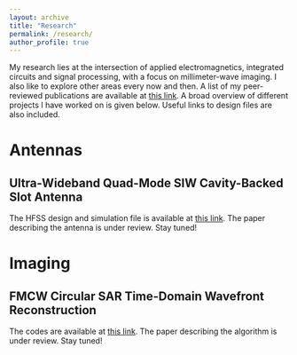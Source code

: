 ```yaml
---
layout: archive
title: "Research"
permalink: /research/
author_profile: true
---
```


My research lies at the intersection of applied electromagnetics, integrated circuits and signal processing, with a focus on millimeter-wave imaging. I also like to explore other areas every now and then. A list of my peer-reviewed publications are available at [this link](https://scholar.google.com/citations?user=TtDtCaoAAAAJ&hl=enLinks). A broad overview of different projects I have worked on is given below. Useful links to design files are also included. 

# Antennas

## Ultra-Wideband Quad-Mode SIW Cavity-Backed Slot Antenna

The HFSS design and simulation file is available at [this link](https://drive.google.com/file/d/1x7v6aiFFheCkK9Ou6Q4aF9X4KvR3HXGO/view?usp=sharing). The paper describing the antenna is under review. Stay tuned!

# Imaging

## FMCW Circular SAR Time-Domain Wavefront Reconstruction

The codes are available at [this link](https://github.com/AdityaMuppala/FMCW-ICSAR-TDWR/tree/main). The paper describing the algorithm is under review. Stay tuned!

